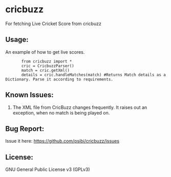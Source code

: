 cricbuzz
========

For fetching Live Cricket Score from cricbuzz

Usage:
------

An example of how to get live scores.

    	   from cricbuzz import *    	   
    	   cric = CricbuzzParser()
    	   match = cric.getXml()
    	   details = cric.handleMatches(match) #Returns Match details as a Dictionary. Parse it according to requirements.
    

Known Issues:
-------------
1. The XML file from CricBuzz changes frequently. It raises out an exception, when no match is being played on.

Bug Report:
-----------
Issue it here: https://github.com/psibi/cricbuzz/issues

License:
--------
GNU General Public License v3 (GPLv3)


